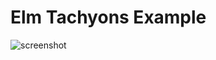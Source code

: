# Elm Tachyons Example

![screenshot](https://github.com/danbruder/elm-tachyons-example/master/raw/screenshot.jpg)
